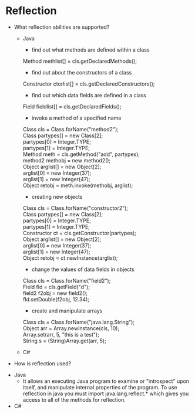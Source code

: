 # Reflection
* What reflection abilities are supported?
  - Java
    * find out what methods are defined within a class
  
    Method methlist[]  = cls.getDeclaredMethods();
  
    * find out about the constructors of a class
  
    Constructor ctorlist[] = cls.getDeclaredConstructors();
  
    * find out which data fields are defined in a class
  
    Field fieldlist[] = cls.getDeclaredFields();
  
    * invoke a method of a specified name
  
    Class cls = Class.forName("method2");  
    Class partypes[] = new Class[2];  
    partypes[0] = Integer.TYPE;  
    partypes[1] = Integer.TYPE;  
    Method meth = cls.getMethod("add", partypes);  
    method2 methobj = new method2();  
    Object arglist[] = new Object[2];  
    arglist[0] = new Integer(37);  
    arglist[1] = new Integer(47);  
    Object retobj = meth.invoke(methobj, arglist);
  
    * creating new objects
  
    Class cls = Class.forName("constructor2");  
    Class partypes[] = new Class[2];  
    partypes[0] = Integer.TYPE;  
    partypes[1] = Integer.TYPE;  
    Constructor ct = cls.getConstructor(partypes);  
    Object arglist[] = new Object[2];  
    arglist[0] = new Integer(37);  
    arglist[1] = new Integer(47);  
    Object retobj = ct.newInstance(arglist);  
  
    * change the values of data fields in objects
  
    Class cls = Class.forName("field2");  
    Field fld = cls.getField("d");  
    field2 f2obj = new field2();  
    fld.setDouble(f2obj, 12.34);   
            
    * create and manipulate arrays
  
    Class cls = Class.forName("java.lang.String");  
    Object arr = Array.newInstance(cls, 10);  
    Array.set(arr, 5, "this is a test");  
    String s = (String)Array.get(arr, 5);  
  
  - C#
* How is reflection used?
 - Java
    * It allows an executing Java program to examine or "introspect" upon itself, and manipulate internal properties of the program. To use reflection in java you must import java.lang.reflect.* which gives you access to all of the methods for reflection.
 - C#
